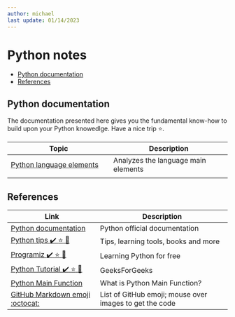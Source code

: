 ```yaml
---
author: michael
last update: 01/14/2023
---
```


  
# Python notes

- [Python documentation](#python-documentation)
- [References](#references)


## Python documentation

The documentation presented here gives you the fundamental know-how to build upon your Python knowedlge. Have a nice trip :star:.

|Topic <img width=200\>|Description|
|-------------|----------|
|[Python language elements](language-elements.md)|Analyzes the language main elements|
|||


## References

|Link <img width=200\>|Description|
|-------------|----------|
|[Python documentation](https://docs.python.org/3/contents.html)|Python official documentation|
|[Python tips :heavy_check_mark: :star: :star2:](https://pythontips.com/)| Tips, learning tools, books and more |
|[Programiz :heavy_check_mark: :star: :star2:](https://www.programiz.com/)| Learning Python for free  |
|[Python Tutorial :heavy_check_mark: :star: :star2:](https://www.geeksforgeeks.org/python-tutorial/?ref=leftbar-rightbar)| GeeksForGeeks |
|[Python Main Function](https://www.guru99.com/learn-python-main-function-with-examples-understand-main.html)| What is Python Main Function? |
|[GitHub Markdown emoji :octocat:](https://github.com/StylishThemes/GitHub-Dark/wiki/Emoji)| List of GitHub emoji; mouse over images to get the code|
